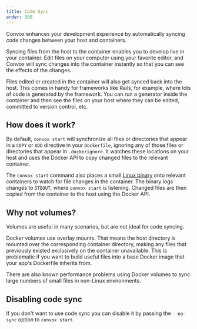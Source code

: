 ```yaml
---
title: Code Sync
order: 300
---
```


Convox enhances your development experience by automatically syncing code changes between your host and containers.

Syncing files from the host to the container enables you to develop live in your container. Edit files on your computer using your favorite editor, and Convox will sync changes into the container instantly so that you can see the effects of the changes.

Files edited or created in the container will also get synced back into the host. This comes in handy for frameworks like Rails, for example, where lots of code is generated by the framework. You can run a generator inside the container and then see the files on your host where they can be edited, committed to version control, etc.

## How does it work?

By default, `convox start` will synchronize all files or directories that appear in a `COPY` or `ADD` directive in your `Dockerfile`, ignoring any of those files or directories that appear in `.dockerignore`. It watches these locations on your host and uses the Docker API to copy changed files to the relevant container.

The `convox start` command also places a small [Linux binary](https://github.com/convox/rack/blob/master/changes/changes.go) onto relevant containers to watch for file changes in the container. The binary logs changes to `STDOUT`, where `convox start` is listening. Changed files are then copied from the container to the host using the Docker API.

## Why not volumes?

Volumes are useful in many scenarios, but are not ideal for code syncing.

Docker volumes use overlay mounts. That means the host directory is mounted over the corresponding container directory, making any files that previously existed exclusively on the container unavailable. This is problematic if you want to build useful files into a base Docker image that your app's Dockerfile inherits from.

There are also known performance problems using Docker volumes to sync large numbers of small files in non-Linux environments.

## Disabling code sync

If you don't want to use code sync you can disable it by passing the `--no-sync` option to `convox start`.

